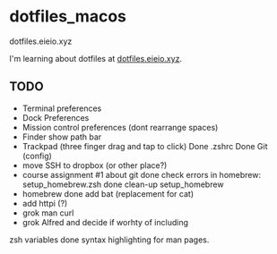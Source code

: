 # dotfiles_macos
dotfiles.eieio.xyz

I'm learning about dotfiles at [dotfiles.eieio.xyz](https://dotfiles.eieio.xyz).

## TODO
- Terminal preferences
- Dock Preferences
- Mission control preferences (dont rearrange spaces)
- Finder show path bar
- Trackpad (three finger drag and tap to click)
Done .zshrc
Done Git (config)
- move SSH to dropbox (or other place?)
- course assignment #1 about git
done check errors in homebrew: setup_homebrew.zsh
done clean-up setup_homebrew
- homebrew 
done  add bat (replacement for cat)
- add httpi (?)
- grok man curl
- grok Alfred and decide if worhty of including

zsh variables
done syntax highlighting for man pages.

